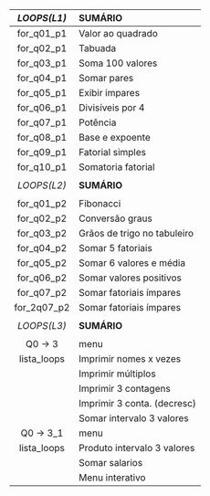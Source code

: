 |*LOOPS(L1)*|          **SUMÁRIO**        |
| :---:     |              :---           |
|for_q01_p1 | Valor ao quadrado           |
|for_q02_p1 | Tabuada                     |
|for_q03_p1 | Soma 100 valores            |
|for_q04_p1 | Somar pares                 |
|for_q05_p1 | Exibir impares              |
|for_q06_p1 | Divisíveis por 4            |
|for_q07_p1 | Potência                    |
|for_q08_p1 | Base e expoente             |
|for_q09_p1 | Fatorial simples            |
|for_q10_p1 | Somatoria fatorial          |
|           |                             |
|*LOOPS(L2)*|         **SUMÁRIO**         |
|           |                             |
|for_q01_p2 | Fibonacci                   |
|for_q02_p2 | Conversão graus             |
|for_q03_p2 | Grãos de trigo no tabuleiro |
|for_q04_p2 | Somar 5 fatoriais           |
|for_q05_p2 | Somar 6 valores e média     |
|for_q06_p2 | Somar valores positivos     |
|for_q07_p2 | Somar fatoriais ímpares     |
|for_2q07_p2| Somar fatoriais ímpares     |
|           |                             |
|*LOOPS(L3)*|         **SUMÁRIO**         |
|           |                             |
|  Q0 -> 3  |            menu             |
|lista_loops| Imprimir nomes x vezes      |
|           | Imprimir múltiplos          |
|           | Imprimir 3 contagens        |
|           | Imprimir 3 conta. (decresc) |
|           | Somar intervalo 3 valores   |
| Q0 -> 3_1 |            menu             |
|lista_loops| Produto intervalo 3 valores |
|           | Somar salarios              |
|           | Menu interativo             |









